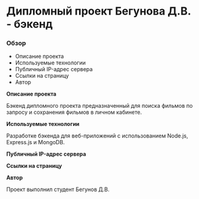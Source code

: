 # Дипломный проект Бегунова Д.В. - бэкенд

### Обзор
* Описание проекта
* Используемые технологии
* Публичный IP-адрес сервера
* Ссылки на страницу
* Автор

**Описание проекта**

Бэкенд дипломного проекта предназначенный для поиска фильмов по запросу и сохранения фильмов в личном кабинете.

**Используемые технологии**

Разработке бэкенда для веб-приложений с использованием Node.js, Express.js и MongoDB.


**Публичный IP-адрес сервера**



**Ссылки на страницу**



**Автор**

Проект выполнил студент Бегунов Д.В.
